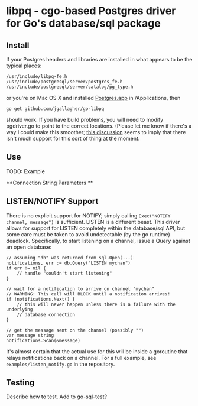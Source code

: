 # libpq - cgo-based Postgres driver for Go's database/sql package

## Install

If your Postgres headers and libraries are installed in what appears to be
the typical places:

	/usr/include/libpq-fe.h
	/usr/include/postgresql/server/postgres_fe.h
	/usr/include/postgresql/server/catalog/pg_type.h

or you're on Mac OS X and installed [Postgres.app](http://postgresapp.com/) in
/Applications, then

	go get github.com/jgallagher/go-libpq

should work. If you have build problems, you will need to modify pgdriver.go to
point to the correct locations. (Please let me know if there's a way I could
make this smoother; [this
discussion](https://groups.google.com/forum/#!msg/golang-nuts/ABK6gcHbBjc/eGlxjrmXzfoJ)
seems to imply that there isn't much support for this sort of thing at the
moment.

## Use

TODO: Example

**Connection String Parameters **

## LISTEN/NOTIFY Support

There is no explicit support for NOTIFY; simply calling `Exec("NOTIFY channel,
message")` is sufficient. LISTEN is a different beast. This driver allows for
support for LISTEN completely within the database/sql API, but some care must
be taken to avoid undetectable (by the go runtime) deadlock. Specifically,
to start listening on a channel, issue a Query against an open database:

	// assuming "db" was returned from sql.Open(...)
	notifications, err := db.Query("LISTEN mychan")
	if err != nil {
		// handle "couldn't start listening"
	}

	// wait for a notification to arrive on channel "mychan"
	// WARNING: This call will BLOCK until a notification arrives!
	if !notifications.Next() {
		// this will never happen unless there is a failure with the underlying
		// database connection
	}

	// get the message sent on the channel (possibly "")
	var message string
	notifications.Scan(&message)

It's almost certain that the actual use for this will be inside a goroutine
that relays notifications back on a channel. For a full example, see
`examples/listen_notify.go` in the repository.

## Testing

Describe how to test.
Add to go-sql-test?
